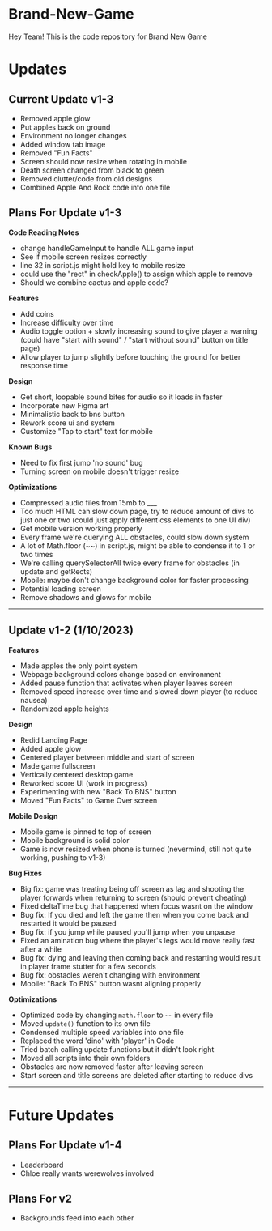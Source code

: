 ﻿# Brand-New-Game
Hey Team! This is the code repository for Brand New Game

# Updates

## Current Update v1-3
- Removed apple glow
- Put apples back on ground
- Environment no longer changes
- Added window tab image
- Removed "Fun Facts"
- Screen should now resize when rotating in mobile
- Death screen changed from black to green
- Removed clutter/code from old designs
- Combined Apple And Rock code into one file


## Plans For Update v1-3
**Code Reading Notes**
- change handleGameInput to handle ALL game input
- See if mobile screen resizes correctly 
- line 32 in script.js might hold key to mobile resize
- could use the "rect" in checkApple() to assign which apple to remove
- Should we combine cactus and apple code?

**Features**
- Add coins
- Increase difficulty over time
- Audio toggle option + slowly increasing sound to give player a warning (could have "start with sound" / "start without sound" button on title page)
- Allow player to jump slightly before touching the ground for better response time

**Design**
- Get short, loopable sound bites for audio so it loads in faster
- Incorporate new Figma art
- Minimalistic back to bns button
- Rework score ui and system
- Customize "Tap to start" text for mobile

**Known Bugs**
- Need to fix first jump 'no sound' bug
- Turning screen on mobile doesn't trigger resize

**Optimizations**
- Compressed audio files from 15mb to ___
- Too much HTML can slow down page, try to reduce amount of divs to just one or two (could just apply different css elements to one UI div)
- Get mobile version working properly
- Every frame we're querying ALL obstacles, could slow down system
- A lot of Math.floor (~~) in script.js, might be able to condense it to 1 or two times
- We're calling querySelectorAll twice every frame for obstacles (in update and getRects)
- Mobile: maybe don't change background color for faster processing
- Potential loading screen
- Remove shadows and glows for mobile

---

## Update v1-2 (1/10/2023)
**Features**
- Made apples the only point system
- Webpage background colors change based on environment
- Added pause function that activates when player leaves screen
- Removed speed increase over time and slowed down player (to reduce nausea)
- Randomized apple heights

**Design**
- Redid Landing Page
- Added apple glow
- Centered player between middle and start of screen
- Made game fullscreen
- Vertically centered desktop game
- Reworked score UI (work in progress)
- Experimenting with new "Back To BNS" button
- Moved "Fun Facts" to Game Over screen

**Mobile Design**
- Mobile game is pinned to top of screen
- Mobile background is solid color
- Game is now resized when phone is turned (nevermind, still not quite working, pushing to v1-3)

**Bug Fixes**
- Big fix: game was treating being off screen as lag and shooting the player forwards when returning to screen (should prevent cheating)
- Fixed deltaTime bug that happened when focus wasnt on the window
- Bug fix: If you died and left the game then when you come back and restarted it would be paused
- Bug fix: if you jump while paused you'll jump when you unpause
- Fixed an amination bug where the player's legs would move really fast after a while
- Bug fix: dying and leaving then coming back and restarting would result in player frame stutter for a few seconds
- Bug fix: obstacles weren't changing with environment
- Mobile: "Back To BNS" button wasnt aligning properly

**Optimizations**
- Optimized code by changing `math.floor` to `~~` in every file
- Moved `update()` function to its own file 
- Condensed multiple speed variables into one file
- Replaced the word 'dino' with 'player' in Code
- Tried batch calling update functions but it didn't look right
- Moved all scripts into their own folders
- Obstacles are now removed faster after leaving screen
- Start screen and title screens are deleted after starting to reduce divs

---

# Future Updates

## Plans For Update v1-4
- Leaderboard
- Chloe really wants werewolves involved

## Plans For v2

- Backgrounds feed into each other